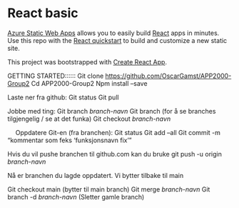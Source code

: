 # React basic

[Azure Static Web Apps](https://docs.microsoft.com/azure/static-web-apps/overview) allows you to easily build [React](https://reactjs.org/) apps in minutes. Use this repo with the [React quickstart](https://docs.microsoft.com/azure/static-web-apps/getting-started?tabs=react) to build and customize a new static site.

This project was bootstrapped with [Create React App](https://github.com/facebook/create-react-app).

GETTING STARTED::::::
Git clone https://github.com/OscarGamst/APP2000-Group2
Cd APP2000-Group2
Npm install –save

Laste ner fra github:
Git status
Git pull

Jobbe med ting:
Git branch *branch-navn*
Git branch (for å se branches tilgjengelig / se at det funka)
Git checkout *branch-navn*
 
 
Oppdatere Git-en (fra branchen):
Git status
Git add –all
Git commit -m “kommentar som feks ‘funksjonsnavn fix’”


Hvis du vil pushe branchen til github.com kan du bruke git push -u origin *branch-navn*

Nå er branchen du lagde oppdatert.
Vi bytter tilbake til main

Git checkout main (bytter til main branch)
Git merge *branch-navn*
Git branch -d *branch-navn* (Sletter gamle branch)

